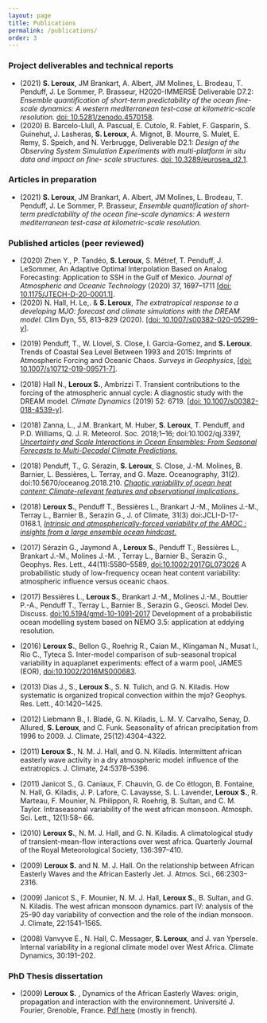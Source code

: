 ```yaml
---
layout: page
title: Publications
permalink: /publications/
order: 3
---
```



### Project deliverables and technical reports

- (2021)  **S. Leroux**, JM Brankart, A. Albert, JM Molines, L. Brodeau, T. Penduff, J. Le Sommer, P. Brasseur, H2020-IMMERSE Deliverable D7.2: *Ensemble quantification of short-term predictability of the ocean fine-scale dynamics: A western mediterranean test-case at kilometric-scale resolution.* [doi: 10.5281/zenodo.4570158](https://www.doi.org/10.5281/zenodo.4570158).
- (2020) B. Barcelo-Llull, A. Pascual,  E. Cutolo, R. Fablet, F. Gasparin, S. Guinehut,  J. Lasheras, **S.  Leroux**, A. Mignot, B. Mourre, S.  Mulet, E. Remy, S. Speich,  and N. Verbrugge, Deliverable D2.1: *Design of the Observing System Simulation Experiments with multi-platform in situ data and impact on fine- scale structures*. [doi: 10.3289/eurosea\_d2.1](https://doi.org/10.3289/eurosea_d2.1).


### Articles in preparation
  - (2021)  **S. Leroux**, JM Brankart, A. Albert, JM Molines, L. Brodeau, T. Penduff, J. Le Sommer, P. Brasseur, *Ensemble quantification of short-term predictability of the ocean fine-scale dynamics: A western mediterranean test-case at kilometric-scale resolution.*

### Published articles (peer reviewed)

* (2020) Zhen Y., P. Tandéo, **S. Leroux**, S. Métref, T. Penduff, J. LeSommer,  An Adaptive Optimal Interpolation Based on Analog Forecasting: Application to SSH in the Gulf of Mexico.  _Journal of Atmospheric and Oceanic Technology_ (2020) 37, 1697–1711 [[doi: 10.1175/JTECH-D-20-0001.1]](https://doi.org/10.1175/JTECH-D-20-0001.1).
* (2020) N. Hall,  H. Le,. & **S. Leroux**,  *The extratropical response to a developing MJO: forecast and climate simulations with the DREAM model.* Clim Dyn, 55, 813–829 (2020). [[doi: 10.1007/s00382-020-05299-y]](https://doi.org/10.1007/s00382-020-05299-y).

 - (2019) Penduff, T., W. Llovel, S. Close, I. Garcia-Gomez, and **S. Leroux**. Trends of Coastal Sea Level Between 1993 and 2015: Imprints of Atmospheric Forcing and Oceanic Chaos. _Surveys in Geophysics_, [[doi: 10.1007/s10712-019-09571-7]](https://doi.org/10.1007/s10712-019-09571-7).  

 - (2018) Hall N., **Leroux S.**, Ambrizzi T. Transient contributions to the forcing of the atmospheric annual cycle: A diagnostic study with the DREAM model. _Climate Dynamics_ (2019) 52: 6719. [[doi: 10.1007/s00382-018-4539-y]](https://doi.org/10.1007/s00382-018-4539-y).

 - (2018) Zanna, L., J.M. Brankart, M. Huber, **S. Leroux**, T. Penduff, and P.D. Williams,  Q. J. R. Meteorol. Soc. 2018;1–16; doi:10.1002/qj.3397, [*Uncertainty and Scale Interactions in Ocean Ensembles: From Seasonal Forecasts to Multi-Decadal Climate Predictions.*](http://dx.doi.org/10.1002/qj.3397)
  
 - (2018) Penduff, T., G. Sérazin, **S. Leroux**, S. Close, J.-M. Molines, B. Barnier, L. Bessières, L. Terray, and G. Maze. Oceanography, 31(2). doi:10.5670/oceanog.2018.210. [*Chaotic variability of ocean heat content: Climate-relevant features and observational implications.*](https://doi.org/10.5670/oceanog.2018.210).

 - (2018) **Leroux S.**, Penduff T., Bessières L.,  Brankart J.-M., Molines J.-M., Terray L., Barnier B., Serazin G., J. of Climate, 31(3) doi:JCLI-D-17-0168.1,  [*Intrinsic and atmospherically-forced variability of the AMOC : insights from a large ensemble ocean hindcast.*](http://dx.doi.org/10.1175/JCLI-D-17-0168.1)
  
- (2017) Sérazin G., Jaymond A., **Leroux S.**, Penduff T., Bessières L.,  Brankart J.-M., Molines J.-M. , Terray L., Barnier B., Serazin G., Geophys. Res. Lett., 44(11):5580–5589, [doi:10.1002/2017GL073026](http://dx.doi.org/10.1002/2017GL073026) A probabilistic study of low-frequency ocean heat content variability: atmospheric influence versus oceanic chaos.

- (2017) Bessières L.,  **Leroux S.**, Brankart J.-M., Molines J.-M., Bouttier P.-A., Penduff T., Terray L., Barnier B., Serazin G., Geosci. Model Dev. Discuss. [doi:10.5194/gmd-10-1091-2017](https://www.geosci-model-dev.net/10/1091/2017/gmd-10-1091-2017.pdf) Development of a probabilistic ocean modelling system based on NEMO 3.5: application at eddying resolution.

- (2016) **Leroux S.**, Bellon G., Roehrig R., Caian M., Klingaman N., Musat I., Rio C.,  Tyteca S. Inter-model comparison of sub-seasonal tropical variability in aquaplanet experiments: effect of a warm pool, JAMES (EOR), [doi:10.1002/2016MS000683](http://onlinelibrary.wiley.com/doi/10.1002/2016MS000683/abstract).
- (2013) Dias J., S., **Leroux S.**, S. N. Tulich, and G. N. Kiladis. How systematic is organized tropical convection within the mjo? Geophys. Res. Lett., 40:1420–1425.
- (2012) Liebmann B., I. Bladé, G. N. Kiladis, L. M. V. Carvalho, Senay, D. Allured, **S. Leroux**, and C. Funk. Seasonality of african precipitation from 1996 to 2009. J. Climate, 25(12):4304–4322.
- (2011) **Leroux S.**, N. M. J. Hall, and G. N. Kiladis. Intermittent african easterly wave activity in a dry atmospheric model: influence of the extratropics. J. Climate, 24:5378–5396.
- (2011) Janicot S., G. Caniaux, F. Chauvin, G. de Co ̈etlogon, B. Fontaine, N. Hall, G. Kiladis, J. P. Lafore, C. Lavaysse, S. L. Lavender, **Leroux S.**, R. Marteau, F. Mounier, N. Philippon, R. Roehrig, B. Sultan, and C. M. Taylor. Intraseasonal variability of the west african monsoon. Atmosph. Sci. Lett., 12(1):58– 66.
- (2010) **Leroux S.**, N. M. J. Hall, and G. N. Kiladis. A climatological study of transient-mean-flow interactions over west africa. Quarterly Journal of the Royal Meteorological Society, 136:397–410.
- (2009) **Leroux S.** and N. M. J. Hall. On the relationship between African Easterly Waves and the African Easterly Jet. J. Atmos. Sci., 66:2303–2316.
- (2009) Janicot S., F. Mounier, N. M. J. Hall, **Leroux S.**, B. Sultan, and G. N. Kiladis. The west african monsoon dynamics. part IV: analysis of the 25-90 day variability of convection and the role of the indian monsoon. J. Climate, 22:1541–1565.
- (2008) Vanvyve E., N. Hall, C. Messager, **S. Leroux**, and J. van Ypersele. Internal variability in a regional climate model over West Africa. Climate Dynamics, 30:191–202.


### PhD Thesis dissertation

- (2009) **Leroux S.** , Dynamics of the African Easterly Waves: origin, propagation and interaction with the environnement.  Université J. Fourier, Grenoble, France. [Pdf here](https://tel.archives-ouvertes.fr/tel-00434322/document)  (mostly in french).
